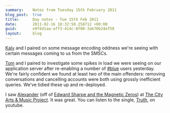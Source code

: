 ```yaml
---
summary:    Notes from Tuesday 15th February 2011
blog_post:  true
title:      Day notes - Tue 15th Feb 2011
date:       2011-02-16 18:32:50.258712 +00:00
guid:       e9f6d1aa-aff3-414c-8f00-3ab70b24ef58
layout:     blog
---
```

[Kalv](http://kalv.co.uk/) and I paired on some message encoding oddness we're seeing with certain messages coming to us from the SMSCs.

[Tom](http://tomafro.net/) and I paired to investigate some spikes in load we were seeing on our application server after re-enabling a number of [#blue](https://hashblue.com/) users yesterday.  We're fairly confident we found at least two of the main offenders: removing conversations and cancelling accounts were both using grossly inefficient queries.  We've tidied these up and re-deployed.

I saw [Alexander](http://en.wikipedia.org/wiki/Alex_Ebert) (off of [Edward Sharpe and the Magnetic Zeros](http://en.wikipedia.org/wiki/Edward_Sharpe_and_the_Magnetic_Zeros)) at [The City Arts & Music Project](http://www.thecamplondon.com/).  It was great.  You can listen to the single, [Truth](http://www.youtube.com/watch?v=N_atFMCUJ1o), on youtube.
